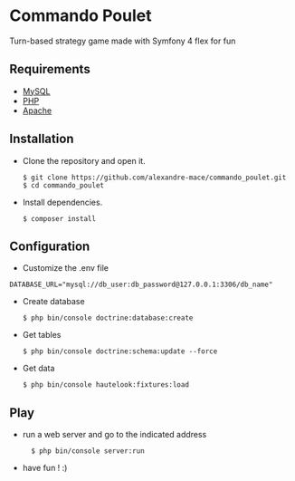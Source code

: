 # Commando Poulet

Turn-based strategy game made with Symfony 4 flex for fun

## Requirements 
*   [MySQL](https://www.mysql.com/fr/)
*   [PHP](http://php.net/manual/fr/intro-whatis.php)
*   [Apache](https://www.apache.org/)

## Installation 
*   Clone the repository and open it.

		$ git clone https://github.com/alexandre-mace/commando_poulet.git
		$ cd commando_poulet

*   Install dependencies.
		
		$ composer install

## Configuration
*   Customize the .env file

```
DATABASE_URL="mysql://db_user:db_password@127.0.0.1:3306/db_name"
```

*   Create database 

		$ php bin/console doctrine:database:create

*   Get tables 

		$ php bin/console doctrine:schema:update --force

*   Get data

		$ php bin/console hautelook:fixtures:load

## Play

* run a web server and go to the indicated address

		$ php bin/console server:run
		
* have fun ! :)

